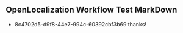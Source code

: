 ## OpenLocalization Workflow Test MarkDown
* 8c4702d5-d9f8-44e7-994c-60392cbf3b69 thanks!

<!--HONumber=Aug16_HO1-->


